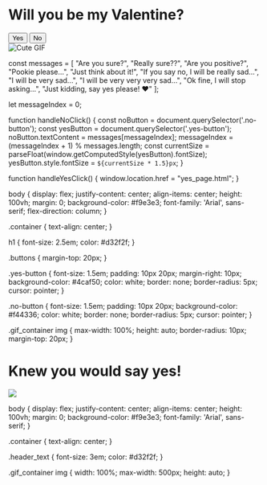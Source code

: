 <!DOCTYPE html>
<html lang="en">
<head>
    <meta charset="UTF-8">
    <meta name="viewport" content="width=device-width, initial-scale=1.0">
    <title>Will You Be My Valentine?</title>
    <link rel="stylesheet" href="styles.css">
</head>
<body>
    <div class="container">
        <h1>Will you be my Valentine?</h1>
        <div class="buttons">
            <button class="yes-button" onclick="handleYesClick()">Yes</button>
            <button class="no-button" onclick="handleNoClick()">No</button>
        </div>
        <div class="gif_container">
            <img src="https://media1.giphy.com/media/v1.Y2lkPTc5MGI3NjExbW5lenZyZHI5OXM2eW95b3pmMG40cWVrMDhtNjVuM3A4dGNxa2g2dSZlcD12MV9pbnRlcm5hbF9naWZfYnlfaWQmY3Q9cw/VM1fcpu2bKs1e2Kdbj/giphy.gif" alt="Cute GIF">
        </div>
    </div>
    <script src="script.js"></script>
</body>
</html>

const messages = [
    "Are you sure?",
    "Really sure??",
    "Are you positive?",
    "Pookie please...",
    "Just think about it!",
    "If you say no, I will be really sad...",
    "I will be very sad...",
    "I will be very very very sad...",
    "Ok fine, I will stop asking...",
    "Just kidding, say yes please! ❤️"
];

let messageIndex = 0;

function handleNoClick() {
    const noButton = document.querySelector('.no-button');
    const yesButton = document.querySelector('.yes-button');
    noButton.textContent = messages[messageIndex];
    messageIndex = (messageIndex + 1) % messages.length;
    const currentSize = parseFloat(window.getComputedStyle(yesButton).fontSize);
    yesButton.style.fontSize = `${currentSize * 1.5}px`;
}

function handleYesClick() {
    window.location.href = "yes_page.html";
}

body {
    display: flex;
    justify-content: center;
    align-items: center;
    height: 100vh;
    margin: 0;
    background-color: #f9e3e3;
    font-family: 'Arial', sans-serif;
    flex-direction: column;
  }
  
  .container {
    text-align: center;
  }
  
  h1 {
    font-size: 2.5em;
    color: #d32f2f;
  }
  
  .buttons {
    margin-top: 20px;
  }
  
  .yes-button {
    font-size: 1.5em;
    padding: 10px 20px;
    margin-right: 10px;
    background-color: #4caf50;
    color: white;
    border: none;
    border-radius: 5px;
    cursor: pointer;
  }
  
  .no-button {
    font-size: 1.5em;
    padding: 10px 20px;
    background-color: #f44336;
    color: white;
    border: none;
    border-radius: 5px;
    cursor: pointer;
  }
  
  .gif_container img {
    max-width: 100%;
    height: auto;
    border-radius: 10px;
    margin-top: 20px;
  }

  <!DOCTYPE html>
<html lang="en">
<head>
    <meta charset="UTF-8">
    <meta name="viewport" content="width=device-width, initial-scale=1.0">
    <title>Knew you would say yes!</title>
    <link rel="stylesheet" href="./yes_style.css">
</head>
<body>
    <div class="container">
        <h1 class="header_text">Knew you would say yes!</h1>
        <div class="gif_container">
            <img src="https://media4.giphy.com/media/v1.Y2lkPTc5MGI3NjExMmo3c3l5ODh3ZGN6NHhhaDE2Mjg1ZjkwOXczdDFxbWM3dTBtaW9zaiZlcD12MV9pbnRlcm5hbF9naWZfYnlfaWQmY3Q9cw/9XY4f3FgFTT4QlaYqa/giphy.gif">
        </div>
    </div>
</body>
</html>

body {
    display: flex;
    justify-content: center;
    align-items: center;
    height: 100vh;
    margin: 0;
    background-color: #f9e3e3;
    font-family: 'Arial', sans-serif;
}

.container {
    text-align: center;
}

.header_text {
    font-size: 3em;
    color: #d32f2f;
}

.gif_container img {
    width: 100%; 
    max-width: 500px; 
    height: auto; 
}
